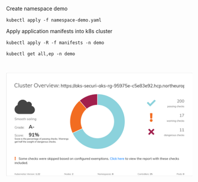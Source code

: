 Create namespace demo

```
kubectl apply -f namespace-demo.yaml
```

Apply application manifests into k8s cluster

```
kubectl apply -R -f manifests -n demo 
```

```
kubectl get all,ep -n demo
```
<pre>

</pre>


![Outro](polaris-outro.png)
